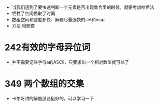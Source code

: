 - 当我们遇到了要快速判断一个元素是否出现集合里的时候，就要考虑哈希法
- 牺牲了空间换取了时间
- 数组空间和速度都快、解题尽量选快的set和map
- 方法 增删查

# 242有效的字母异位词
- 并不需要记住字符a的ASCII，只要求出一个相对数值就可以了

# 349 两个数组的交集
- 卡尔哥讲的解题思路挺好的，可以学习一下